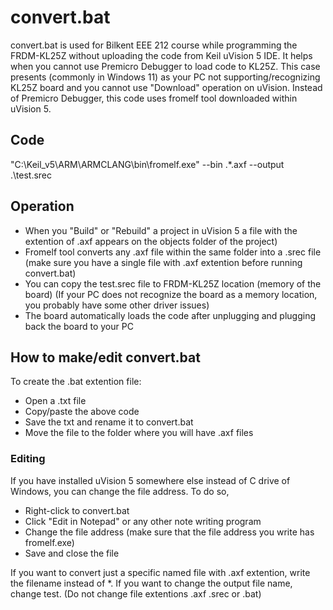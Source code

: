 # convert.bat
convert.bat is used for Bilkent EEE 212 course while programming the FRDM-KL25Z without uploading the code from Keil uVision 5 IDE. It helps when you cannot use Premicro Debugger to load code to KL25Z. This case presents (commonly in Windows 11) as your PC not supporting/recognizing KL25Z board and you cannot use "Download" operation on uVision. Instead of Premicro Debugger, this code uses fromelf tool downloaded within uVision 5.

## Code
"C:\Keil_v5\ARM\ARMCLANG\bin\fromelf.exe" --bin .\*.axf --output .\test.srec

## Operation
- When you "Build" or "Rebuild" a project in uVision 5 a file with the extention of .axf appears on the objects folder of the project)
- Fromelf tool converts any .axf file within the same folder into a .srec file (make sure you have a single file with .axf extention before running convert.bat)
- You can copy the test.srec file to FRDM-KL25Z location (memory of the board) (If your PC does not recognize the board as a memory location, you probably have some other driver issues)
- The board automatically loads the code after unplugging and plugging back the board to your PC

## How to make/edit convert.bat 
To create the .bat extention file:
- Open a .txt file
- Copy/paste the above code
- Save the txt and rename it to convert.bat
- Move the file to the folder where you will have .axf files

### Editing
If you have installed uVision 5 somewhere else instead of C drive of Windows, you can change the file address. To do so, 
- Right-click to convert.bat
- Click "Edit in Notepad" or any other note writing program
- Change the file address (make sure that the file address you write has fromelf.exe)
- Save and close the file
  
If you want to convert just a specific named file with .axf extention, write the filename instead of *. 
If you want to change the output file name, change test. 
(Do not change file extentions .axf .srec or .bat)
